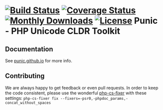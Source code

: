 [![Build Status](https://api.travis-ci.org/punic/punic.svg?branch=master)](https://travis-ci.org/punic/punic)
[![Coverage Status](https://img.shields.io/coveralls/punic/punic.svg)](https://coveralls.io/r/punic/punic)
[![Monthly Downloads](https://poser.pugx.org/punic/punic/d/monthly.png)](https://packagist.org/packages/punic/punic)
[![License](https://poser.pugx.org/punic/punic/license.svg)](https://packagist.org/packages/punic/punic)
Punic - PHP Unicode CLDR Toolkit
================================

Documentation
-------------

See [punic.github.io](http://punic.github.io) for more info.

Contributing
------------

We are always happy to get feedback or even pull requests. In order to keep the code consistent, please use the wonderful [php-cs-fixer](https://github.com/FriendsOfPHP/PHP-CS-Fixer) with these settings:
`php-cs-fixer fix --fixers=-psr0,-phpdoc_params,-concat_without_spaces`
